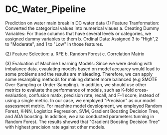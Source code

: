 # DC_Water_Pipeline
Prediction on water main break in DC water data
(1) Feature Tranformation: Converted the categorical values into numerical vlaues
    a. Creating Dummy Variables: For those columns that have several levels or categories, we assigned dummy variables to them
    b. Ordinal Data: Assigned 3 to "High",2 to "Moderate", and 1 to "Low" in those features.
    
(2) Feature Selection: 
    a. RFE
    b. Random Forest 
    c. Correlation Matrix
    
(3) Evaluation of Machine Learning Models:
    Since we were dealing with imbalance data, evaulating models based on model accuarcy would lead to some problems and the results are misleading. Therefore, we can apply some resampling methods for making dataset more balanced (e.g SMOTE Over-Sampling or Under-Sampling). 
    In addition, we should use other metrics to evaluate the performance of models, such as K-fold cross-evaluation, confusion matix, precision rate, recall, and F-1 score, instead of using a single metric. In our case, we employed "Precision" as our model assessment metric. 
    For machine model development, we employed Random Forest, K-NN, Logistics Regression, SVM, Gradient Boosting Decision Tree, and ADA boosting. In addition, we also conducted parameters tunning in Random Forest. The results showed that "Gradient Boosting Decision Tree" with highest precision rate against other models.
    
